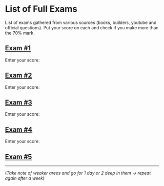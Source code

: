 # List of Full Exams

List of exams gathered from various sources (books, builders, youtube and official questions).
Put your score on each and check if you make more than the 70% mark.

## [Exam #1](testmoz.com/12497100)

Enter your score:

## [Exam #2](testmoz.com/12497422)

Enter your score:

## [Exam #3](testmoz.com/12500822)

Enter your score:

## [Exam #4](testmoz.com/12501020)

Enter your score:

## [Exam #5](testmoz.com/12501284)

---

(*Take note of weaker areas and go for 1 day or 2 deep in them &rarr; repeat again after a week*)